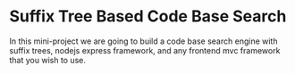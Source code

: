 # Suffix Tree Based Code Base Search

In this mini-project we are going to build a code base search engine with
suffix trees, nodejs express framework, and any frontend mvc framework
that you wish to use.
